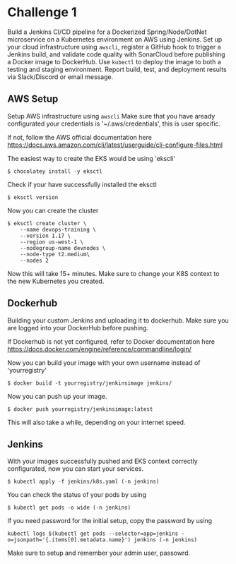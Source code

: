 # Challenge 1
Build a Jenkins CI/CD pipeline for a Dockerized Spring/Node/DotNet microservice on a Kubernetes environment on AWS using Jenkins. Set up your cloud infrastructure using `awscli`, register a GitHub hook to trigger a Jenkins build, and validate code quality with SonarCloud before publishing a Docker image to DockerHub. Use `kubectl` to deploy the image to both a testing and staging environment. Report build, test, and deployment results via Slack/Discord or email message.

## AWS Setup
Setup AWS infrastructure using `awscli`
Make sure that you have aready configurated your credentials is '~/.aws/credentials', this is user specific.

If not, follow the AWS official documentation here https://docs.aws.amazon.com/cli/latest/userguide/cli-configure-files.html

The easiest way to create the EKS would be using 'ekscli'

```
$ chocolatey install -y eksctl
```

Check if your have successfully installed the eksctl

```
$ eksctl version
```

Now you can create the cluster

```
$ eksctl create cluster \
    --name devops-training \
    --version 1.17 \
    --region us-west-1 \
    --nodegroup-name devnodes \
    --node-type t2.medium\
    --nodes 2
```

Now this will take 15+ minutes. Make sure to change your K8S context to the new Kubernetes you created.

## Dockerhub
Building your custom Jenkins and uploading it to dockerhub. Make sure you are logged into your DockerHub before pushing. 

If Dockerhub is not yet configured, refer to Docker documentation here https://docs.docker.com/engine/reference/commandline/login/

Now you can build your image with your own username instead of 'yourregistry'

```
$ docker build -t yourregistry/jenkinsimage jenkins/
```

Now you can push up your image.
```
$ docker push yourregistry/jenkinsimage:latest
```

This will also take a while, depending on your internet speed.

## Jenkins
With your images successfully pushed and EKS context correctly configurated, now you can start your services.

```
$ kubectl apply -f jenkins/k8s.yaml (-n jenkins)
```

You can check the status of your pods by using 

```
$ kubectl get pods -o wide (-n jenkins)
```

If you need password for the initial setup, copy the password by using

```
kubectl logs $(kubectl get pods --selector=app=jenkins -o=jsonpath='{.items[0].metadata.name}') jenkins (-n jenkins)
```
Make sure to setup and remember your admin user, passowrd.
